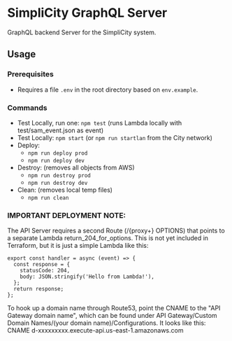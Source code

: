 # SimpliCity GraphQL Server

GraphQL backend Server for the SimpliCity system. 

## Usage
### Prerequisites
- Requires a file ```.env``` in the root directory based on ```env.example```.

### Commands
- Test Locally, run one: ```npm test``` (runs Lambda locally with test/sam_event.json as event)
- Test Locally: ```npm start``` (or ```npm run startlan``` from the City network)
- Deploy: 
  - ```npm run deploy prod```
  - ```npm run deploy dev```
- Destroy: (removes all objects from AWS)
  - ```npm run destroy prod```
  - ```npm run destroy dev ```
- Clean:  (removes local temp files)
  - ```npm run clean```



### IMPORTANT DEPLOYMENT NOTE:
The API Server requires a second Route (/{proxy+} OPTIONS) that points to a separate Lambda return_204_for_options.
This is not yet included in Terraform, but it is just a simple Lambda like this:
```
export const handler = async (event) => {
  const response = {
    statusCode: 204,
    body: JSON.stringify('Hello from Lambda!'),
  };
  return response;
};
```
To hook up a domain name through Route53, point the CNAME to the "API Gateway domain name", which can be found under API Gateway/Custom Domain Names/(your domain name)/Configurations.
It looks like this:
CNAME d-xxxxxxxxx.execute-api.us-east-1.amazonaws.com

